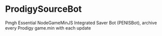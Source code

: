 # ProdigySourceBot
Pmgh Essential NodeGameMinJS Integrated Saver Bot (PENISBot), archive every Prodigy game.min with each update
